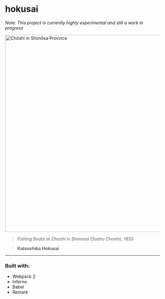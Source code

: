 # hokusai

*Note: This project is currently highly experimental and still a work in progress*

<img width="640" src="https://upload.wikimedia.org/wikipedia/commons/0/0f/Hokusai_1760-1849_Ocean_waves.jpg" alt="Chôshi in Shimôsa Province"/>

> *Fishing Boats at Choshi in Shimosa (Soshu Choshi)*, 1833

> **Katsushika Hokusai**

---

### Built with:
- Webpack 2
- Inferno
- Babel
- Remark
